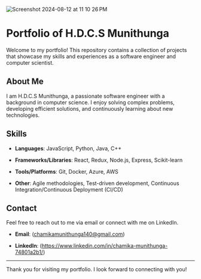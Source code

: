 
![Screenshot 2024-08-12 at 11 10 26 PM](https://github.com/user-attachments/assets/03952a8a-d56f-434a-aac1-b2aea273980e)

# Portfolio of H.D.C.S Munithunga

Welcome to my portfolio! This repository contains a collection of projects that showcase my skills and experiences as a software engineer and computer scientist.

## About Me

I am H.D.C.S Munithunga, a passionate software engineer with a background in computer science. I enjoy solving complex problems, developing efficient solutions, and continuously learning about new technologies.



## Skills

- **Languages**: JavaScript, Python, Java, C++
  
- **Frameworks/Libraries**: React, Redux, Node.js, Express, Scikit-learn
  
- **Tools/Platforms**: Git, Docker, Azure, AWS
  
- **Other**: Agile methodologies, Test-driven development, Continuous Integration/Continuous Deployment (CI/CD)

## Contact

Feel free to reach out to me via email or connect with me on LinkedIn.

- **Email**: (chamikamunithunga140@gmail.com)
  
- **LinkedIn**: (https://www.linkedin.com/in/chamika-munithunga-74801a2b1/)

---

Thank you for visiting my portfolio. I look forward to connecting with you! 

